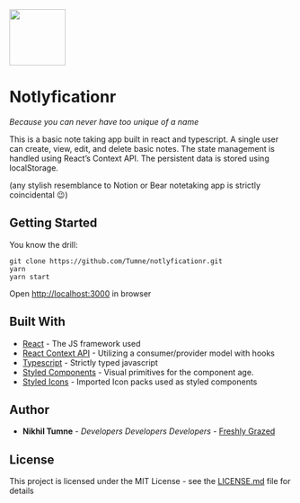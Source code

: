 <img src="https://i.pinimg.com/474x/5f/5c/91/5f5c916b12b4957e957f368ca2e983fe.jpg" width="100px">

# Notlyficationr

_Because you can never have too unique of a name_

This is a basic note taking app built in react and typescript. A single user can create, view, edit, and delete basic notes. The state management is handled using React’s Context API. The persistent data is stored using localStorage.

(any stylish resemblance to Notion or Bear notetaking app is strictly coincidental 😉)

## Getting Started

You know the drill:

```
git clone https://github.com/Tumne/notlyficationr.git
yarn
yarn start
```

Open [http://localhost:3000](http://localhost:3000) in browser

## Built With

- [React](https://reactjs.org/) - The JS framework used
- [React Context API](https://reactjs.org/docs/context.html) - Utilizing a consumer/provider model with hooks
- [Typescript](https://www.typescriptlang.org/) - Strictly typed javascript
- [Styled Components](https://styled-components.com/) - Visual primitives for the component age.
- [Styled Icons](https://github.com/styled-icons/styled-icons) - Imported Icon packs used as styled components

## Author

- **Nikhil Tumne** - _Developers Developers Developers_ - [Freshly Grazed](http://freshlygrazed.com/)

## License

This project is licensed under the MIT License - see the [LICENSE.md](https://www.mit.edu/~amini/LICENSE.md) file for details
